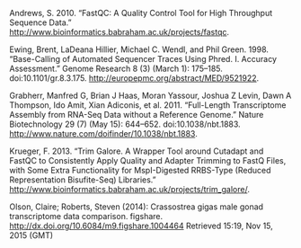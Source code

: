 Andrews, S. 2010. “FastQC: A Quality Control Tool for High Throughput Sequence Data.” http://www.bioinformatics.babraham.ac.uk/projects/fastqc.

Ewing, Brent, LaDeana Hillier, Michael C. Wendl, and Phil Green. 1998. “Base-Calling of Automated Sequencer Traces Using Phred. I. Accuracy Assessment.” Genome Research 8 (3) (March 1): 175–185. doi:10.1101/gr.8.3.175. http://europepmc.org/abstract/MED/9521922.

Grabherr, Manfred G, Brian J Haas, Moran Yassour, Joshua Z Levin, Dawn A Thompson, Ido Amit, Xian Adiconis, et al. 2011. “Full-Length Transcriptome Assembly from RNA-Seq Data without a Reference Genome.” Nature Biotechnology 29 (7) (May 15): 644–652. doi:10.1038/nbt.1883. http://www.nature.com/doifinder/10.1038/nbt.1883.

Krueger, F. 2013. “Trim Galore. A Wrapper Tool around Cutadapt and FastQC to Consistently Apply Quality and Adapter Trimming to FastQ Files, with Some Extra Functionality for MspI-Digested RRBS-Type (Reduced Representation Bisufite-Seq) Libraries.” http://www.bioinformatics.babraham.ac.uk/projects/trim_galore/.


Olson, Claire; Roberts, Steven (2014): Crassostrea gigas male gonad transcriptome data comparison. figshare.
http://dx.doi.org/10.6084/m9.figshare.1004464
Retrieved 15:19, Nov 15, 2015 (GMT)
